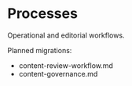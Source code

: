 Processes
=========

Operational and editorial workflows.

Planned migrations:

- content-review-workflow.md
- content-governance.md

